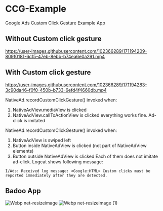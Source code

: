 # CCG-Example
Google Ads Custom Click Gesture Example App

## Without Custom click gesture

https://user-images.githubusercontent.com/102366289/171194209-809f0181-6c15-47eb-8ebb-b74ea6e0a291.mp4

## With Custom click gesture

https://user-images.githubusercontent.com/102366289/171194283-3c90da46-f0f0-450b-b733-6efd4f4660db.mp4

NativeAd.recordCustomClickGesture() invoked when:
1. NativeAdView.mediaView is clicked
2. NativeAdView.callToActionView is clicked
everything works fine. Ad-click is imitated

NativeAd.recordCustomClickGesture() invoked when:
1. NativeAdView is swiped left
2. Button inside NativeAdView is clicked (not part of NativeAdView elements)
3. Button outside NativeAdView is clicked
Each of them does not imitate ad-click.
Logcat shows following message:
```
I/Ads: Received log message: <Google:HTML> Custom clicks must be reported immediately after they are detected.
```


## Badoo App

![Webp net-resizeimage](https://user-images.githubusercontent.com/102366289/171196320-79c1b2ce-47ca-4efa-a692-2fac0f3b0efc.png)
![Webp net-resizeimage (1)](https://user-images.githubusercontent.com/102366289/171196349-bb451486-68f4-412c-8e08-cdc8a4cf4312.png)
